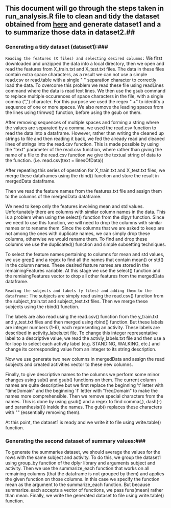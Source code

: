 ## This document will go through the steps taken in run_analysis.R file to clean and tidy the dataset obtained from [here](https://d396qusza40orc.cloudfront.net/getdata%2Fprojectfiles%2FUCI%20HAR%20Dataset.zip) and generate dataset1 and a to summarize those data in dataset2.##

### Generating a tidy dataset (dataset1):###
``Reading the features (X files) and selecting desired columns:``
We first downloaded and unzipped the data into a local directory, then we open and read the features from X_train.txt and X_test.txt files. The data in these files contain extra space characters, as a result we can not use a simple read.csv or read.table with a single " " separation character to correctly load the data. To overcome this problem we read these file using readLines command where the data is read text lines. We then use the gsub command to replace multiple occurences of space characters in the file, with a single comma (",") character. For this purpose we used the regex " +" to identify a sequence of one or more spaces. We also remove the leading spaces from the lines using trimws() function, before using the gsub on them.

After removing sequences of multiple spaces and forming a string where the values are separated by a comma, we used the read.csv function to read the data into a dataframe. However, rather than writing the cleaned up strings to file and then reading it back, we fed the already read and cleaned lines of strings into the read.csv function. This is made possible by using the "text" parameter of the read.csv function, where rather than giving the name of a file to the read.csv function we give the textual string of data to the function. (i.e. read.csv(text = linesOfData))

After repeating this series of operation for X_train.txt and X_test.txt files, we merge these dataframes using the rbind() function and store the result in mergedData dataframe.

Then we read the feature names from the features.txt file and assign them to the columns of the mergedData dataframe.

We need to keep only the features involving mean and std values. Unfortunately there are columns with similar column names in the data. This is a problem when using the select() function from the dlpyr function. Since we need to use this function, we will need to drop the columns with similar names or to rename them. Since the columns that we are asked to keep are not among the ones with duplicate names, we can simply drop these columns, otherwise we would rename them. To find and drop these columns we use the duplicated() function and simple subsetting techniques.

To select the feature names pertaining to columns for mean and std values, we use grep() and a regex to find all the names that contain mean() or std() in the column names. These desired feature names are stored in the remainingFeatures variable. At this stage we use the select() function and the remiaingFeatures vector to drop all other features from the mergedData dataframe.

``Reading the subjects and labels (y files) and adding them to the dataframe:``
The subjects are simply read using the read.csv() function from the subject_train.txt and subject_test.txt files. Then we merge these subjects using the rbind() function.

The labels are also read using the read.csv() function from the y_train.txt and y_test.txt files and then merged using rbind() function. But these labels are integer numbers (1-6), each representing an activity. These labels are described in activity_labels.txt file. To change this integer representative label to a descriptive value, we read the activiy_labels.txt file and then use a for loop to select each activity label (e.g. STANDING, WALKING, etc.) and change its corresponding value from an integer to its string description.

Now we use generate two new columns in mergedData and assign the read subjects and created activities vector to these new columns.

Finally, to give descriptive names to the columns we perform some minor changes using sub() and gsub() functions on them. The current column names are quite descriptive but we first replace the beginning 't' letter with "timeDomain" and the beginning 'f' letter with "freqDomain" to make the names more comprehensible. Then we remove special characters from the names. This is done by using gsub() and a regex to find comma(,), dash(-) and paranthesis(()) inside the names. The gub() replaces these characters with "" (essentially removing them).

At this point, the dataset1 is ready and we write it to file using write.table() function.

### Generating the second dataset of summary values:###
To generate the summaries dataset, we should average the values for the rows with the same subject and activity. To do this, we group the dataset1 using group_by function of the dplyr library and arguments subject and activity. Then we use the summarize_each function that works on all remaining columns (that the dataframe is not grouped by them) and applies the given function on those columns. In this case we specify the function mean as the argument to the summarize_each function. But because summarize_each accepts a vector of functions, we pass funs(mean) rather than mean.
Finally, we write the generated dataset to file using write.table() function.
